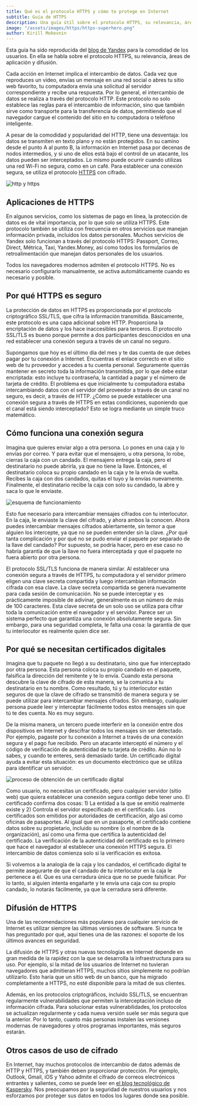 ```yaml
---
title: Qué es el protocolo HTTPS y cómo te protege en Internet
subtitle: Guía de HTTPS
description: Una guía útil sobre el protocolo HTTPS, su relevancia, áreas de aplicación y difusión
image: "/assets/images/https/https-superhero.png"
author: Kirill Mokevnin
---
```


Esta guía ha sido reproducida del [blog de Yandex](https://yandex.ru/blog/company/77455) para la comodidad de los usuarios. En ella se habla sobre el protocolo HTTPS, su relevancia, áreas de aplicación y difusión.

Cada acción en Internet implica el intercambio de datos. Cada vez que reproduces un video, envías un mensaje en una red social o abres tu sitio web favorito, tu computadora envía una solicitud al servidor correspondiente y recibe una respuesta. Por lo general, el intercambio de datos se realiza a través del protocolo HTTP. Este protocolo no solo establece las reglas para el intercambio de información, sino que también sirve como transporte para la transferencia de datos, permitiendo que el navegador cargue el contenido del sitio en tu computadora o teléfono inteligente.

<Banner name="course-http" />

A pesar de la comodidad y popularidad del HTTP, tiene una desventaja: los datos se transmiten en texto plano y no están protegidos. En su camino desde el punto A al punto B, la información en Internet pasa por decenas de nodos intermedios, y si uno de ellos está bajo el control de un atacante, los datos pueden ser interceptados. Lo mismo puede ocurrir cuando utilizas una red Wi-Fi no segura, como en un café. Para establecer una conexión segura, se utiliza el protocolo [HTTPS](https://es.wikipedia.org/wiki/HTTPS) con cifrado.

![http y https](/assets/images/https/1.png)

## Aplicaciones de HTTPS
En algunos servicios, como los sistemas de pago en línea, la protección de datos es de vital importancia, por lo que solo se utiliza HTTPS. Este protocolo también se utiliza con frecuencia en otros servicios que manejan información privada, incluidos los datos personales. Muchos servicios de Yandex solo funcionan a través del protocolo HTTPS: Passport, Correo, Direct, Métrica, Taxi, Yandex.Money, así como todos los formularios de retroalimentación que manejan datos personales de los usuarios.

Todos los navegadores modernos admiten el protocolo HTTPS. No es necesario configurarlo manualmente, se activa automáticamente cuando es necesario y posible.

## Por qué HTTPS es seguro
La protección de datos en HTTPS es proporcionada por el protocolo criptográfico SSL/TLS, que cifra la información transmitida. Básicamente, este protocolo es una capa adicional sobre HTTP. Proporciona la encriptación de datos y los hace inaccesibles para terceros. El protocolo SSL/TLS es bueno porque permite a dos participantes desconocidos en una red establecer una conexión segura a través de un canal no seguro.

Supongamos que hoy es el último día del mes y te das cuenta de que debes pagar por tu conexión a Internet. Encuentras el enlace correcto en el sitio web de tu proveedor y accedes a tu cuenta personal. Seguramente querrás mantener en secreto toda la información transmitida, por lo que debe estar encriptada: esto incluye tu contraseña, la cantidad a pagar y el número de tarjeta de crédito. El problema es que inicialmente tu computadora estaba intercambiando datos con el servidor del proveedor a través de un canal no seguro, es decir, a través de HTTP. ¿Cómo se puede establecer una conexión segura a través de HTTPS en estas condiciones, suponiendo que el canal está siendo interceptado? Esto se logra mediante un simple truco matemático.

## Cómo funciona una conexión segura
Imagina que quieres enviar algo a otra persona. Lo pones en una caja y lo envías por correo. Y para evitar que el mensajero, u otra persona, lo robe, cierras la caja con un candado. El mensajero entrega la caja, pero el destinatario no puede abrirla, ya que no tiene la llave. Entonces, el destinatario coloca su propio candado en la caja y te la envía de vuelta. Recibes la caja con dos candados, quitas el tuyo y la envías nuevamente. Finalmente, el destinatario recibe la caja con solo su candado, la abre y saca lo que le enviaste.

![esquema de funcionamiento](/assets/images/https/2.png)

Esto fue necesario para intercambiar mensajes cifrados con tu interlocutor. En la caja, le enviaste la clave del cifrado, y ahora ambos la conocen. Ahora puedes intercambiar mensajes cifrados abiertamente, sin temor a que alguien los intercepte, ya que no se pueden entender sin la clave. ¿Por qué tanta complicación y por qué no se pudo enviar el paquete por separado de la llave del candado? Por supuesto, se podría hacer, pero en ese caso no habría garantía de que la llave no fuera interceptada y que el paquete no fuera abierto por otra persona.

El protocolo SSL/TLS funciona de manera similar. Al establecer una conexión segura a través de HTTPS, tu computadora y el servidor primero eligen una clave secreta compartida y luego intercambian información cifrada con esa clave. La clave secreta compartida se genera nuevamente para cada sesión de comunicación. No se puede interceptar y es prácticamente imposible de adivinar, generalmente es un número de más de 100 caracteres. Esta clave secreta de un solo uso se utiliza para cifrar toda la comunicación entre el navegador y el servidor. Parece ser un sistema perfecto que garantiza una conexión absolutamente segura. Sin embargo, para una seguridad completa, le falta una cosa: la garantía de que tu interlocutor es realmente quien dice ser.

## Por qué se necesitan certificados digitales
Imagina que tu paquete no llegó a su destinatario, sino que fue interceptado por otra persona. Esta persona coloca su propio candado en el paquete, falsifica la dirección del remitente y te lo envía. Cuando esta persona descubre la clave de cifrado de esta manera, se la comunica a tu destinatario en tu nombre. Como resultado, tú y tu interlocutor están seguros de que la clave de cifrado se transmitió de manera segura y se puede utilizar para intercambiar mensajes cifrados. Sin embargo, cualquier persona puede leer y interceptar fácilmente todos estos mensajes sin que tú te des cuenta. No es muy seguro.

De la misma manera, un tercero puede interferir en la conexión entre dos dispositivos en Internet y descifrar todos los mensajes sin ser detectado. Por ejemplo, pagaste por tu conexión a Internet a través de una conexión segura y el pago fue recibido. Pero un atacante interceptó el número y el código de verificación de autenticidad de tu tarjeta de crédito. Aún no lo sabes, y cuando te enteres, será demasiado tarde. Un certificado digital ayuda a evitar esta situación: es un documento electrónico que se utiliza para identificar un servidor.

![proceso de obtención de un certificado digital](/assets/images/https/3.png)

Como usuario, no necesitas un certificado, pero cualquier servidor (sitio web) que quiera establecer una conexión segura contigo debe tener uno. El certificado confirma dos cosas: 1) La entidad a la que se emitió realmente existe y 2) Controla el servidor especificado en el certificado. Los certificados son emitidos por autoridades de certificación, algo así como oficinas de pasaportes. Al igual que en un pasaporte, el certificado contiene datos sobre su propietario, incluido su nombre (o el nombre de la organización), así como una firma que certifica la autenticidad del certificado. La verificación de la autenticidad del certificado es lo primero que hace el navegador al establecer una conexión HTTPS segura. El intercambio de datos comienza solo si la verificación es exitosa.

Si volvemos a la analogía de la caja y los candados, el certificado digital te permite asegurarte de que el candado de tu interlocutor en la caja le pertenece a él. Que es una cerradura única que no se puede falsificar. Por lo tanto, si alguien intenta engañarte y te envía una caja con su propio candado, lo notarás fácilmente, ya que la cerradura será diferente.

## Difusión de HTTPS
Una de las recomendaciones más populares para cualquier servicio de Internet es utilizar siempre las últimas versiones de software. Si nunca te has preguntado por qué, aquí tienes una de las razones: el soporte de los últimos avances en seguridad.

La difusión de HTTPS y otras nuevas tecnologías en Internet depende en gran medida de la rapidez con la que se desarrolla la infraestructura para su uso. Por ejemplo, si la mitad de los usuarios de Internet no tuvieran navegadores que admitieran HTTPS, muchos sitios simplemente no podrían utilizarlo. Esto haría que un sitio web de un banco, que ha migrado completamente a HTTPS, no esté disponible para la mitad de sus clientes.

Además, en los protocolos criptográficos, incluido SSL/TLS, se encuentran regularmente vulnerabilidades que permiten la interceptación incluso de información cifrada. Para solucionar estas vulnerabilidades, los protocolos se actualizan regularmente y cada nueva versión suele ser más segura que la anterior. Por lo tanto, cuanto más personas instalen las versiones modernas de navegadores y otros programas importantes, más seguros estarán.

## Otros casos de uso de cifrado
En Internet, hay muchos protocolos de intercambio de datos además de HTTP y HTTPS, y también deben proporcionar protección. Por ejemplo, Outlook, Gmail, iOS y Yahoo admite el cifrado de correos electrónicos entrantes y salientes, como se puede leer en [el blog tecnológico de Kaspersky](https://latam.kaspersky.com/resource-center/preemptive-safety/how-to-encrypt-email). Nos preocupamos por la seguridad de nuestros usuarios y nos esforzamos por proteger sus datos en todos los lugares donde sea posible.
